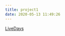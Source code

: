 ```yaml
---
title: project1
date: 2020-05-13 11:49:26
---
```


<a href="/how-many-days-have-you-lived/">LiveDays</a>

